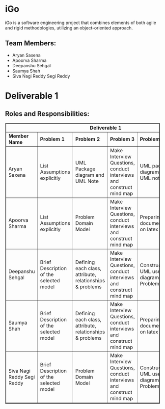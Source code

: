 # iGo
iGo is a software engineering project that combines elements of both agile and rigid methodologies, utilizing an object-oriented approach.

## Team Members:

- Aryan Saxena <br>
- Apoorva Sharma <br>
- Deepanshu Sehgal <br>
- Saumya Shah <br>
- Siva Nagi Reddy	Segi Reddy <br>

# Deliverable 1

## Roles and Responsibilities:

<table border="2px solid">
<tbody border="1px solid">

<tr>
<td colspan="6" align="center"><b>Deliverable 1<b>
</tr>

<tr>
<td><b>Member Name<b></td>
<td><b>Problem 1<b></td>
<td><b>Problem 2<b></td>
<td><b>Problem 3<b></td>
<td><b>Problem 4<b></td>
<td><b>Problem 5<b></td>
</td>
</tr>
<tr>

<td> Aryan Saxena </td>
<td>  List Assumptions explicitly </td>
<td>  UML Package diagram and UML Note</td>
<td>  Make Interview Questions, conduct interviews and construct mind map</td>
<td>  UML package diagram and UML note</td>
<td>  Construct UML activity diagram</td>
</tr>

<td> Apoorva Sharma </td>
<td>  List Assumptions explicitly</td>
<td>  Problem Domain Model</td>
<td>  Make Interview Questions, conduct interviews and construct mind map </td>
<td>  Preparing documentation on latex</td>
<td>  Construct UML activity diagram</td>
</tr>

<td> Deepanshu Sehgal </td>
<td>  Brief Description of the selected model</td>
<td>  Defining each class, attribute, relationships & problems</td>
<td>  Make Interview Questions, conduct interviews and construct mind map</td>
<td>  Construct UML use case diagram	Problem</td>
<td>  Construct UML activity diagram</td>
</tr>

<td> Saumya Shah </td>
<td>  Brief Description of the selected model</td>
<td>  Defining each class, attribute, relationships & problems</td>
<td>  Make Interview Questions, conduct interviews and construct mind map</td>
<td>  Preparing documentation on latex</td>
<td>  Construct UML activity diagram</td>
</tr>

<td> Siva Nagi Reddy	Segi Reddy </td>
<td>  Brief Description of the selected model</td>
<td>  Problem Domain Model</td>
<td>  Make Interview Questions, conduct interviews and construct mind map</td>
<td>  Construct UML use case diagram	Problem</td>
<td>  Construct UML activity diagram</td>
</tr>

</tbody>
</table>
